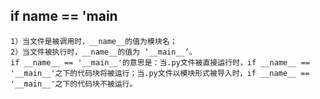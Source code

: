 ## if __name__ == '__main__
```
1）当文件是被调用时，__name__的值为模块名；
2）当文件被执行时，__name__的值为 ‘__main__’。
if __name__ == '__main__'的意思是：当.py文件被直接运行时，if __name__ == '__main__'之下的代码块将被运行；当.py文件以模块形式被导入时，if __name__ == '__main__'之下的代码块不被运行。
```